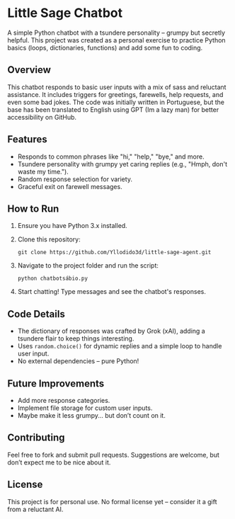 # Little Sage Chatbot

A simple Python chatbot with a tsundere personality – grumpy but secretly helpful. This project was created as a personal exercise to practice Python basics (loops, dictionaries, functions) and add some fun to coding.

## Overview

This chatbot responds to basic user inputs with a mix of sass and reluctant assistance. It includes triggers for greetings, farewells, help requests, and even some bad jokes. The code was initially written in Portuguese, but the base has been translated to English using GPT (Im a lazy man) for better accessibility on GitHub.

## Features

- Responds to common phrases like "hi," "help," "bye," and more.
- Tsundere personality with grumpy yet caring replies (e.g., "Hmph, don't waste my time.").
- Random response selection for variety.
- Graceful exit on farewell messages.

## How to Run

1. Ensure you have Python 3.x installed.
2. Clone this repository:

   ```
   git clone https://github.com/Yllodido3d/little-sage-agent.git
   ```
3. Navigate to the project folder and run the script:

   ```
   python chatbotsábio.py
   ```
4. Start chatting! Type messages and see the chatbot's responses.

## Code Details

- The dictionary of responses was crafted by Grok (xAI), adding a tsundere flair to keep things interesting.
- Uses `random.choice()` for dynamic replies and a simple loop to handle user input.
- No external dependencies – pure Python!

## Future Improvements

- Add more response categories.
- Implement file storage for custom user inputs.
- Maybe make it less grumpy... but don’t count on it.

## Contributing

Feel free to fork and submit pull requests. Suggestions are welcome, but don’t expect me to be nice about it.

## License

This project is for personal use. No formal license yet – consider it a gift from a reluctant AI.
